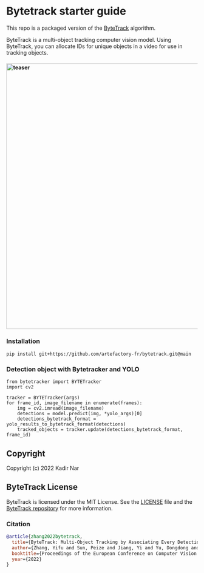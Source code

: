 # Bytetrack starter guide

This repo is a packaged version of the [ByteTrack](https://github.com/ifzhang/ByteTrack) algorithm.

ByteTrack is a multi-object tracking computer vision model. Using ByteTrack, you can allocate IDs for unique objects in a video for use in tracking objects.

<h4>
    <img width="700" alt="teaser" src="assets/traffic.gif">
</h4>

### Installation
```
pip install git+https://github.com/artefactory-fr/bytetrack.git@main
```

### Detection object with Bytetracker and YOLO
```
from bytetracker import BYTETracker
import cv2

tracker = BYTETracker(args)
for frame_id, image_filename in enumerate(frames):
    img = cv2.imread(image_filename)
    detections = model.predict(img, *yolo_args)[0]
    detections_bytetrack_format = yolo_results_to_bytetrack_format(detections)
    tracked_objects = tracker.update(detections_bytetrack_format, frame_id)
```


## Copyright

Copyright (c) 2022 Kadir Nar

## ByteTrack License

ByteTrack is licensed under the MIT License. See the [LICENSE](LICENSE) file and the [ByteTrack repository](https://github.com/bytedance/ByteTrack) for more information.


### Citation
```bibtex
@article{zhang2022bytetrack,
  title={ByteTrack: Multi-Object Tracking by Associating Every Detection Box},
  author={Zhang, Yifu and Sun, Peize and Jiang, Yi and Yu, Dongdong and Weng, Fucheng and Yuan, Zehuan and Luo, Ping and Liu, Wenyu and Wang, Xinggang},
  booktitle={Proceedings of the European Conference on Computer Vision (ECCV)},
  year={2022}
}
```
